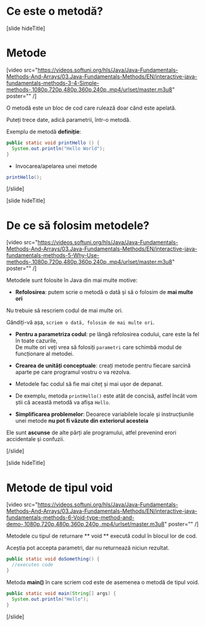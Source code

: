 # Ce este o metodă?

[slide hideTitle]
# Metode
[video src="https://videos.softuni.org/hls/Java/Java-Fundamentals-Methods-And-Arrays/03.Java-Fundamentals-Methods/EN/interactive-java-fundamentals-methods-3-4-Simple-methods-,1080p,720p,480p,360p,240p,.mp4/urlset/master.m3u8" poster="" /]

O metodă este un bloc de cod care rulează doar când este apelată.

Puteți trece date, adică parametrii, într-o metodă.

Exemplu de metodă **definiție**:

```Java
public static void printHello () {
  System.out.println("Hello World");
}
```

* Invocarea/apelarea unei metode 

```Java
printHello();
```
[/slide]

[slide hideTitle]
# De ce să folosim metodele?

[video src="https://videos.softuni.org/hls/Java/Java-Fundamentals-Methods-And-Arrays/03.Java-Fundamentals-Methods/EN/interactive-java-fundamentals-methods-5-Why-Use-methods-,1080p,720p,480p,360p,240p,.mp4/urlset/master.m3u8" poster="" /]

Metodele sunt folosite în Java din mai multe motive:

- **Refolosirea**: putem scrie o metodă o dată și să o folosim de **mai multe ori**

Nu trebuie să rescriem codul de mai multe ori. 

Gândiți-vă așa, `scriem o dată, folosim de mai multe ori`.

- **Pentru a parametriza codul**: pe lângă refolosirea codului, care este la fel în toate cazurile,  
De multe ori veți vrea să folosiți `parametri` care schimbă modul de funcționare al metodei.

- **Crearea de unități conceptuale**:  creați metode pentru fiecare sarcină aparte pe care programul vostru o va rezolva.

- Metodele fac codul să fie mai citeț și mai ușor de depanat.

- De exemplu, metoda `printHello()` este atât de concisă, astfel încât vom știi că această metodă va afișa `Hello`.

- **Simplificarea problemelor**: Deoarece variabilele locale și instrucțiunile unei metode **nu pot fi văzute din exteriorul acesteia**

Ele sunt **ascunse** de alte părți ale programului, atfel prevenind erori accidentale și confuzii.

[/slide]

[slide hideTitle]
# Metode de tipul void

[video src="https://videos.softuni.org/hls/Java/Java-Fundamentals-Methods-And-Arrays/03.Java-Fundamentals-Methods/EN/interactive-java-fundamentals-methods-6-Void-type-method-and-demo-,1080p,720p,480p,360p,240p,.mp4/urlset/master.m3u8" poster="" /]

Metodele cu tipul de returnare ** void ** execută codul în blocul lor de cod.

Aceștia pot accepta parametri, dar nu returnează niciun rezultat.

```java
public static void doSomething() {
  //executes code
}
```

Metoda **main()** în care scriem cod este de asemenea o metodă de tipul void. 

```java
public static void main(String[] args) {
  System.out.println("Hello");
}
```
[/slide]
